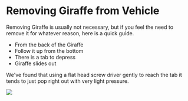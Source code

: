 # Removing Giraffe from Vehicle

Removing Giraffe is usually not necessary, but if you feel the need to remove it for whatever reason, here is a quick guide.

* From the back of the Giraffe
* Follow it up from the bottom
* There is a tab to depress
* Giraffe slides out

We've found that using a flat head screw driver gently to reach the tab it tends to just pop right out with very light pressure.

![](..//assets/images/image%20%282%29.png)

